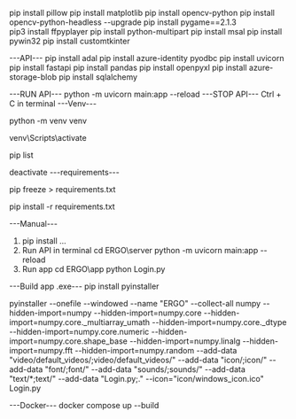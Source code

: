 pip install pillow
pip install matplotlib
pip install opencv-python
pip install opencv-python-headless --upgrade
pip install pygame==2.1.3  
pip3 install ffpyplayer
pip install python-multipart
pip install msal
pip install pywin32
pip install customtkinter

---API---
pip install adal
pip install azure-identity pyodbc
pip install uvicorn
pip install fastapi
pip install pandas
pip install openpyxl
pip install azure-storage-blob
pip install sqlalchemy

---RUN API---
python -m uvicorn main:app --reload
---STOP API---
Ctrl + C in terminal
---Venv---
<!-- เข้าสู่โหมด venv เพื่อคำสั่ง pip install จะติดตั้ง package ลงใน venv แทนที่จะลงใน Python หลักของเครื่อง -->
<!-- สร้าง -->
python -m venv venv
<!-- เข้า -->
venv\Scripts\activate
<!-- ตรวจสอบแพ็กเกจที่ติดติ้ง -->
pip list
<!-- ออก -->
deactivate
---requirements---
<!-- อัพเดตว่า pip อะไรไปบ้างใน venv -->
pip freeze > requirements.txt
<!-- ติดตั้งทุก pip install -->
pip install -r requirements.txt

---Manual---
1. pip install ...
2. Run API in terminal
cd ERGO\server
python -m uvicorn main:app --reload
3. Run app
cd ERGO\app
python Login.py

---Build app .exe---
pip install pyinstaller

pyinstaller --onefile --windowed --name "ERGO" --collect-all numpy --hidden-import=numpy --hidden-import=numpy.core --hidden-import=numpy.core._multiarray_umath --hidden-import=numpy.core._dtype --hidden-import=numpy.core.numeric --hidden-import=numpy.core.shape_base --hidden-import=numpy.linalg --hidden-import=numpy.fft --hidden-import=numpy.random --add-data "video/default_videos/;video/default_videos/" --add-data "icon/;icon/" --add-data "font/;font/" --add-data "sounds/;sounds/" --add-data "text/*;text/" --add-data "Login.py;." --icon="icon/windows_icon.ico" Login.py


---Docker---
docker compose up --build

